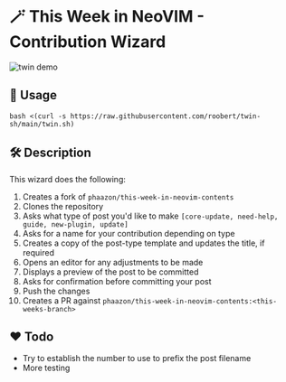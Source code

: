 # :magic_wand: This Week in NeoVIM - Contribution Wizard

![twin demo](https://user-images.githubusercontent.com/226654/212550615-d8b977f1-6cf8-44ab-a325-d67a1ecb96c6.gif)

## :rocket: Usage

```
bash <(curl -s https://raw.githubusercontent.com/roobert/twin-sh/main/twin.sh)
```

## :hammer_and_wrench: Description

This wizard does the following:
1. Creates a fork of `phaazon/this-week-in-neovim-contents`
2. Clones the repository
3. Asks what type of post you'd like to make `[core-update, need-help, guide,
   new-plugin, update]`
4. Asks for a name for your contribution depending on type
5. Creates a copy of the post-type template and updates the title, if required
6. Opens an editor for any adjustments to be made
7. Displays a preview of the post to be committed
8. Asks for confirmation before committing your post
9. Push the changes
10. Creates a PR against `phaazon/this-week-in-neovim-contents:<this-weeks-branch>`

## :heart: Todo

* Try to establish the number to use to prefix the post filename
* More testing
